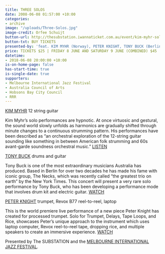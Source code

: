 ```yaml
---
title: THREE SOLOS
date: 2008-06-08 01:57:00 +10:00
categories:
- archive
image: "/uploads/Three-Solos.jpg"
image-credit: Orfee Schuijt
button-url: http://thesubstation.iwannaticket.com.au/event/kim-myhr-solo-with-peter-knight-MTQzNzA
button-txt: BUY TICKETS
presented-by: 'feat. KIM MYHR (Norway), PETER KNIGHT, TONY BUCK (Berlin/Aust), '
price: TICKETS $25 | FRIDAY 8 JUNE AND SATURDAY 9 JUNE (COMBINED) $45
datetime:
- 2018-06-08 20:00:00 +10:00
is-on-home-page: false
has-start-time: true
is-single-date: true
supporters:
- Melbourne International Jazz Festival
- Australia Council of Arts
- Hobsons Bay City Council
- RRR
---
```


[KIM MYHR](http://www.kimmyhr.com/) 12 string guitar <br>

Kim Myhr’s solo performances are hypnotic. At once virtuosic and gestural, the sound world slowly unfolds as harmonics are gradually shifted through minute changes to a continuous strumming pattern. His performances have been described as “an orchestral exploration of the 12-string guitar sounding like something in between American folk strumming and 60s avant-garde soundness orchestral music.” [LISTEN
](https://www.youtube.com/watch?v=phFRdRN-H1A)


[TONY BUCK](http://tony-buck.com/) drums and guitar <br>

Tony Buck is one of the most extraordinary musicians Australia has produced. Based in Berlin for over two decades he has made his fame with iconic group, The Necks, which was recently called “the greatest trio on earth” by the New York Times. This concert will present a very rare solo performance by Tony Buck, who has been developing a performance mode that involves drum kit and electric guitar. [WATCH](https://www.youtube.com/watch?v=HW6d6DnWiJ0)


[PETER KNIGHT](http://peterknightmusic.com/) trumpet, Revox B77 reel-to-reel, laptop <br>

This is the world premiere live performance of a new piece Peter Knight has created for processed trumpet. Solo for Trumpet, Delays, Tape Loops, and Rice, showcases Peter’s unique approach to the instrument which uses laptop computer, Revox reel-to-reel tape, dropping rice, and multiple speakers to create an immersive experience. [WATCH](https://www.youtube.com/watch?v=WStrnakAJIE)


Presented by The SUBSTATION and the [MELBOURNE INTERNATIONAL JAZZ FESTIVAL](http://melbournejazz.com/).
